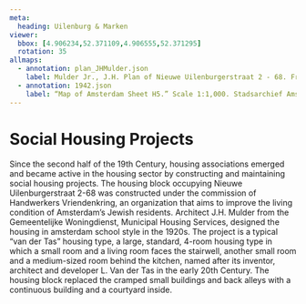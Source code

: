 ```yaml
---
meta:
  heading: Uilenburg & Marken
viewer:
  bbox: [4.906234,52.371109,4.906555,52.371295]
  rotation: 35
allmaps:
  - annotation: plan_JHMulder.json
    label: Mulder Jr., J.H. Plan of Nieuwe Uilenburgerstraat 2 - 68. From Amsterdam, het mekka van de volkshuisvesting Sociale woningbouw 1909-1942 by Vladimir Stissi. Rotterdam, 010, 2007, pp.270-275.
  - annotation: 1942.json
    label: “Map of Amsterdam Sheet H5.” Scale 1:1,000. Stadsarchief Amsterdam. Published by the Public Works Department and its legal successors, 1943.
---
```

# Social Housing Projects
Since the second half of the 19th Century, housing associations emerged and became active in the housing sector by constructing and maintaining social housing projects. The housing block occupying Nieuwe Uilenburgerstraat 2-68 was constructed under the commission of Handwerkers Vriendenkring, an organization that aims to improve the living condition of Amsterdam’s Jewish residents. Architect J.H. Mulder from the Gemeentelijke Woningdienst, Municipal Housing Services, designed the housing in amsterdam school style in the 1920s. The project is a typical “van der Tas” housing type, a large, standard, 4-room housing type in which a small room and a living room faces the stairwell, another small room and a medium-sized room behind the kitchen, named after its inventor, architect and developer L. Van der Tas in the early 20th Century. The housing block replaced the cramped small buildings and back alleys with a continuous building and a courtyard inside.
